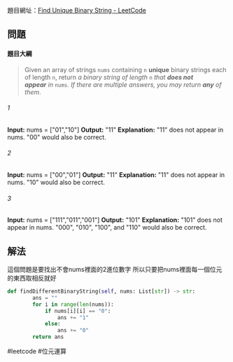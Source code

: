 
題目網址：[Find Unique Binary String - LeetCode](https://leetcode.com/problems/find-unique-binary-string/description/?envType=daily-question&envId=2023-11-16)
## 問題

#### 題目大綱

>Given an array of strings `nums` containing `n` **unique** binary strings each of length `n`, return _a binary string of length_ `n` _that **does not appear** in_ `nums`_. If there are multiple answers, you may return **any** of them_.

###### 1
**Input:** nums = ["01","10"]
**Output:** "11"
**Explanation:** "11" does not appear in nums. "00" would also be correct.
###### 2
**Input:** nums = ["00","01"]
**Output:** "11"
**Explanation:** "11" does not appear in nums. "10" would also be correct.
###### 3
**Input:** nums = ["111","011","001"]
**Output:** "101"
**Explanation:** "101" does not appear in nums. "000", "010", "100", and "110" would also be correct.
## 解法

這個問題是要找出不會nums裡面的2進位數字
所以只要把nums裡面每一個位元的東西取相反就好

```python
def findDifferentBinaryString(self, nums: List[str]) -> str:
        ans = ""
        for i in range(len(nums)):
            if nums[i][i] == "0":
                ans += "1"
            else:
                ans += "0"
        return ans
```

#leetcode #位元運算 